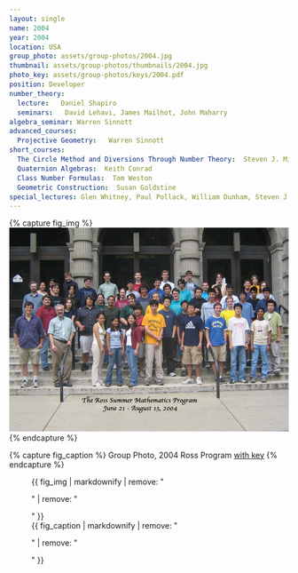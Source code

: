 ```yaml
---
layout: single
name: 2004
year: 2004
location: USA
group_photo: assets/group-photos/2004.jpg
thumbnail: assets/group-photos/thumbnails/2004.jpg
photo_key: assets/group-photos/keys/2004.pdf
position: Developer
number_theory:
  lecture:   Daniel Shapiro
  seminars:   David Lehavi, James Mailhot, John Maharry
algebra_seminar: Warren Sinnott
advanced_courses:
  Projective Geometry:   Warren Sinnott
short_courses:
  The Circle Method and Diversions Through Number Theory:  Steven J. Miller
  Quaternion Algebras:  Keith Conrad
  Class Number Formulas:  Tom Weston
  Geometric Construction:  Susan Goldstine
special_lectures: Glen Whitney, Paul Pollack, William Dunham, Steven J. Miller.
---
```

{% capture fig_img %}
[![2004](/assets/group-photos/2004.jpg)](/assets/group-photos/keys/2004.pdf)
{% endcapture %}

{% capture fig_caption %}
Group Photo, 2004 Ross Program [with key](/assets/group-photos/keys/2004.pdf)
{% endcapture %}

<figure>
  {{ fig_img | markdownify | remove: "<p>" | remove: "</p>" }}
  <figcaption>{{ fig_caption | markdownify | remove: "<p>" | remove: "</p>" }}</figcaption>
</figure>
